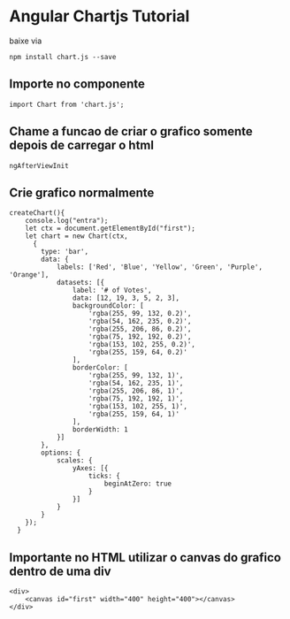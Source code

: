 # Angular Chartjs Tutorial

baixe via 

```
npm install chart.js --save
```

## Importe no componente

```
import Chart from 'chart.js';
```

## Chame a funcao de criar o grafico somente depois de carregar o html

```
ngAfterViewInit
```

## Crie  grafico normalmente

```
createChart(){
    console.log("entra");
    let ctx = document.getElementById("first");
    let chart = new Chart(ctx,
      {
        type: 'bar',
        data: {
            labels: ['Red', 'Blue', 'Yellow', 'Green', 'Purple', 'Orange'],
            datasets: [{
                label: '# of Votes',
                data: [12, 19, 3, 5, 2, 3],
                backgroundColor: [
                    'rgba(255, 99, 132, 0.2)',
                    'rgba(54, 162, 235, 0.2)',
                    'rgba(255, 206, 86, 0.2)',
                    'rgba(75, 192, 192, 0.2)',
                    'rgba(153, 102, 255, 0.2)',
                    'rgba(255, 159, 64, 0.2)'
                ],
                borderColor: [
                    'rgba(255, 99, 132, 1)',
                    'rgba(54, 162, 235, 1)',
                    'rgba(255, 206, 86, 1)',
                    'rgba(75, 192, 192, 1)',
                    'rgba(153, 102, 255, 1)',
                    'rgba(255, 159, 64, 1)'
                ],
                borderWidth: 1
            }]
        },
        options: {
            scales: {
                yAxes: [{
                    ticks: {
                        beginAtZero: true
                    }
                }]
            }
        }
    });
  }
 ```

## Importante no HTML utilizar o canvas do grafico dentro de uma div

```
<div>
    <canvas id="first" width="400" height="400"></canvas>
</div>
```
